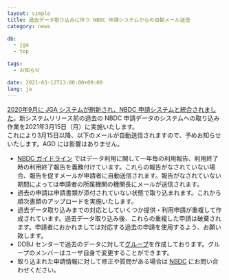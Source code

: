 ```yaml
---
layout: simple
title: 過去データ取り込みに伴う NBDC 申請システムからの自動メール送信
category: news

db:
  - jga
  - top

tags:
  - お知らせ

date: 2021-03-12T13:00:00+09:00
lang: ja
---
```


[2020年9月に JGA システムが刷新され、NBDC 申請システムと統合されました](/jga/update-202009.html)。新システムリリース前の過去の NBDC 申請データのシステムへの取り込み作業を2021年3月15日（月）に実施いたします。    
これにより3月15日以降、以下のメールが自動送信されますので、予めお知らせいたします。AGD には影響はありません。

- [NBDC ガイドライン](https://humandbs.biosciencedbc.jp/data-use) ではデータ利用に関して一年毎の利用報告、利用終了時の利用終了報告を義務付けています。これらの報告がなされていない場合、報告を促すメールが申請者に自動送信されます。報告がなされていない期間によっては申請者の所属機関の機関長にメールが送信されます。
- 過去の申請は申請書類が添付されていない状態で取り込まれます。これから順次書類のアップロードを実施いたします。
- 過去データ取り込みまでの対応としていくつか提供・利用申請が重複して作成されています。過去データ取り込み後、これらの重複した申請は破棄されます。申請者におかれましては対応する過去の申請を使用するよう、お願い致します。
- DDBJ センターで過去のデータに対して[グループ](/jga/update-202009.html#group)を作成しております。グループのメンバーはユーザ自身で変更することができます。
- 取り込まれた申請情報に対して修正や質問がある場合は [NBDC](https://humandbs.biosciencedbc.jp/contact-us) にお問い合わせください。


